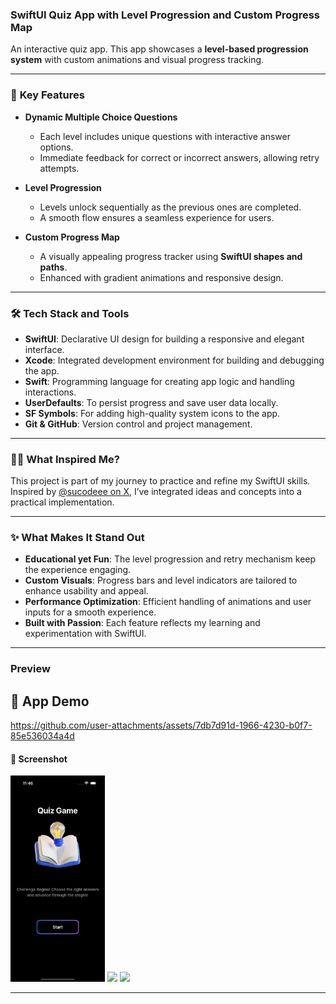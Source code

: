### **SwiftUI Quiz App with Level Progression and Custom Progress Map**  

An interactive quiz app. This app showcases a **level-based progression system** with custom animations and visual progress tracking.  

---

### 📲 **Key Features**  

- **Dynamic Multiple Choice Questions**  
   - Each level includes unique questions with interactive answer options.  
   - Immediate feedback for correct or incorrect answers, allowing retry attempts.  

- **Level Progression**  
   - Levels unlock sequentially as the previous ones are completed.  
   - A smooth flow ensures a seamless experience for users.  

- **Custom Progress Map**  
   - A visually appealing progress tracker using **SwiftUI shapes and paths**.  
   - Enhanced with gradient animations and responsive design.  

---

### 🛠 **Tech Stack and Tools**  

- **SwiftUI**: Declarative UI design for building a responsive and elegant interface.  
- **Xcode**: Integrated development environment for building and debugging the app.  
- **Swift**: Programming language for creating app logic and handling interactions.   
- **UserDefaults**: To persist progress and save user data locally.  
- **SF Symbols**: For adding high-quality system icons to the app.  
- **Git & GitHub**: Version control and project management.  

---

### 👩‍💻 **What Inspired Me?**  

This project is part of my journey to practice and refine my SwiftUI skills. Inspired by [@sucodeee on X](https://x.com/sucodeee), I’ve integrated ideas and concepts into a practical implementation.  

---

### ✨ **What Makes It Stand Out**  

- **Educational yet Fun**: The level progression and retry mechanism keep the experience engaging.  
- **Custom Visuals**: Progress bars and level indicators are tailored to enhance usability and appeal.  
- **Performance Optimization**: Efficient handling of animations and user inputs for a smooth experience.  
- **Built with Passion**: Each feature reflects my learning and experimentation with SwiftUI.  

---

### **Preview**
 ## 🎥 App Demo 


https://github.com/user-attachments/assets/7db7d91d-1966-4230-b0f7-85e536034a4d



#### 📸 Screenshot  
<img src="CodeQuizApp/Assets.xcassets/firstScreen.imageset/Simulator Screenshot - iPhone 16 Pro - 2025-02-09 at 11.46.10.png" width="30%" /> 
<img src="https://github.com/user-attachments/assets/209d1f3e-7a7c-4ba9-beae-f3069c4fcb6c" width="30%" /> 
<img src="https://github.com/user-attachments/assets/b439eb37-31c7-4990-9dd5-a36c4b66e0d0" width="30%" />


---


